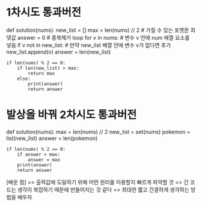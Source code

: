 # 1차시도 통과버전
def solution(nums):
    new_list = []
    max = len(nums) // 2  # 가질 수 있는 포켓몬 최댓값
    answer = 0
    # 중복제거 loop
    for v in nums:  # 변수 v 안에 num 배열 요소를 넣음
        if v not in new_list:  # 만약 new_list 배열 안에 변수 v가 없다면 추가
            new_list.append(v)
            answer = len(new_list)

    if len(nums) % 2 == 0:
        if len(new_list) > max:
            return max
        else:
            print(answer)
            return answer

# 발상을 바꿔 2차시도 통과버전
def solution(nums):
    max = len(nums) // 2
    new_list = set(nums)
    pokemon = list(new_list)
    answer = len(pokemon)

    if len(nums) % 2 == 0:
        if answer > max:
            answer = max
        print(answer)
        return answer

[배운 점]
=> 출력값에 도달하기 위해 어떤 원리를 이용할지 빠르게 파악할 것
=> 긴 코드는 생각이 복잡하기 때문에 만들어지는 것 같다
=> 최대한 짧고 간결하게 생각하는 방법을 배우자
